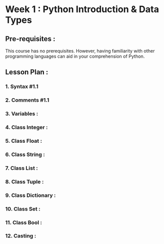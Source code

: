 # Week 1 : Python Introduction & Data Types

## Pre-requisites :

This course has no prerequisites. However, having familiarity with other programming languages can aid in your comprehension of Python.
## Lesson Plan :
### 1.	Syntax #1.1

### 2.	Comments #1.1

### 3.	Variables :

### 4.	Class Integer :

### 5.	Class Float :

### 6.	Class String :

### 7.	Class List :

### 8.	Class Tuple :

### 9.	Class Dictionary :

### 10.	Class Set :

### 11.	Class Bool :

### 12.	Casting :
